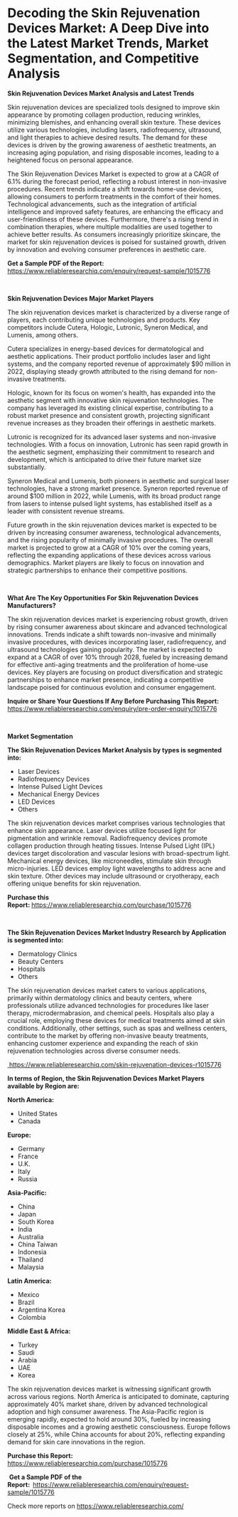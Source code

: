 <p><h1>Decoding the Skin Rejuvenation Devices Market: A Deep Dive into the Latest Market Trends, Market Segmentation, and Competitive Analysis</h1></p><p><strong>Skin Rejuvenation Devices Market Analysis and Latest Trends</strong></p>
<p><p>Skin rejuvenation devices are specialized tools designed to improve skin appearance by promoting collagen production, reducing wrinkles, minimizing blemishes, and enhancing overall skin texture. These devices utilize various technologies, including lasers, radiofrequency, ultrasound, and light therapies to achieve desired results. The demand for these devices is driven by the growing awareness of aesthetic treatments, an increasing aging population, and rising disposable incomes, leading to a heightened focus on personal appearance.</p><p>The Skin Rejuvenation Devices Market is expected to grow at a CAGR of 6.1% during the forecast period, reflecting a robust interest in non-invasive procedures. Recent trends indicate a shift towards home-use devices, allowing consumers to perform treatments in the comfort of their homes. Technological advancements, such as the integration of artificial intelligence and improved safety features, are enhancing the efficacy and user-friendliness of these devices. Furthermore, there's a rising trend in combination therapies, where multiple modalities are used together to achieve better results. As consumers increasingly prioritize skincare, the market for skin rejuvenation devices is poised for sustained growth, driven by innovation and evolving consumer preferences in aesthetic care.</p></p>
<p><strong>Get a Sample PDF of the Report:&nbsp;</strong> <a href="https://www.reliableresearchiq.com/enquiry/request-sample/1015776?utm_campaign=2811&utm_medium=2&utm_source=Github&utm_content=ia&utm_term=04032025&utm_id=skin-rejuvenation-devices">https://www.reliableresearchiq.com/enquiry/request-sample/1015776</a></p>
<p>&nbsp;</p>
<p><strong>Skin Rejuvenation Devices Major Market Players</strong></p>
<p><p>The skin rejuvenation devices market is characterized by a diverse range of players, each contributing unique technologies and products. Key competitors include Cutera, Hologic, Lutronic, Syneron Medical, and Lumenis, among others. </p><p>Cutera specializes in energy-based devices for dermatological and aesthetic applications. Their product portfolio includes laser and light systems, and the company reported revenue of approximately $90 million in 2022, displaying steady growth attributed to the rising demand for non-invasive treatments.</p><p>Hologic, known for its focus on women's health, has expanded into the aesthetic segment with innovative skin rejuvenation technologies. The company has leveraged its existing clinical expertise, contributing to a robust market presence and consistent growth, projecting significant revenue increases as they broaden their offerings in aesthetic markets.</p><p>Lutronic is recognized for its advanced laser systems and non-invasive technologies. With a focus on innovation, Lutronic has seen rapid growth in the aesthetic segment, emphasizing their commitment to research and development, which is anticipated to drive their future market size substantially.</p><p>Syneron Medical and Lumenis, both pioneers in aesthetic and surgical laser technologies, have a strong market presence. Syneron reported revenue of around $100 million in 2022, while Lumenis, with its broad product range from lasers to intense pulsed light systems, has established itself as a leader with consistent revenue streams.</p><p>Future growth in the skin rejuvenation devices market is expected to be driven by increasing consumer awareness, technological advancements, and the rising popularity of minimally invasive procedures. The overall market is projected to grow at a CAGR of 10% over the coming years, reflecting the expanding applications of these devices across various demographics. Market players are likely to focus on innovation and strategic partnerships to enhance their competitive positions.</p></p>
<p>&nbsp;</p>
<p><strong>What Are The Key Opportunities For Skin Rejuvenation Devices Manufacturers?</strong></p>
<p><p>The skin rejuvenation devices market is experiencing robust growth, driven by rising consumer awareness about skincare and advanced technological innovations. Trends indicate a shift towards non-invasive and minimally invasive procedures, with devices incorporating laser, radiofrequency, and ultrasound technologies gaining popularity. The market is expected to expand at a CAGR of over 10% through 2028, fueled by increasing demand for effective anti-aging treatments and the proliferation of home-use devices. Key players are focusing on product diversification and strategic partnerships to enhance market presence, indicating a competitive landscape poised for continuous evolution and consumer engagement.</p></p>
<p><strong>Inquire or Share Your Questions If Any Before Purchasing This Report:</strong> <a href="https://www.reliableresearchiq.com/enquiry/pre-order-enquiry/1015776?utm_campaign=2811&utm_medium=2&utm_source=Github&utm_content=ia&utm_term=04032025&utm_id=skin-rejuvenation-devices">https://www.reliableresearchiq.com/enquiry/pre-order-enquiry/1015776</a></p>
<p>&nbsp;</p>
<p><strong>Market Segmentation</strong></p>
<p><strong>The Skin Rejuvenation Devices Market Analysis by types is segmented into:</strong></p>
<p><ul><li>Laser Devices</li><li>Radiofrequency Devices</li><li>Intense Pulsed Light Devices</li><li>Mechanical Energy Devices</li><li>LED Devices</li><li>Others</li></ul></p>
<p><p>The skin rejuvenation devices market comprises various technologies that enhance skin appearance. Laser devices utilize focused light for pigmentation and wrinkle removal. Radiofrequency devices promote collagen production through heating tissues. Intense Pulsed Light (IPL) devices target discoloration and vascular lesions with broad-spectrum light. Mechanical energy devices, like microneedles, stimulate skin through micro-injuries. LED devices employ light wavelengths to address acne and skin texture. Other devices may include ultrasound or cryotherapy, each offering unique benefits for skin rejuvenation.</p></p>
<p><strong>Purchase this Report:&nbsp;</strong><a href="https://www.reliableresearchiq.com/purchase/1015776?utm_campaign=2811&utm_medium=2&utm_source=Github&utm_content=ia&utm_term=04032025&utm_id=skin-rejuvenation-devices">https://www.reliableresearchiq.com/purchase/1015776</a></p>
<p>&nbsp;</p>
<p><strong>The Skin Rejuvenation Devices Market Industry Research by Application is segmented into:</strong></p>
<p><ul><li>Dermatology Clinics</li><li>Beauty Centers</li><li>Hospitals</li><li>Others</li></ul></p>
<p><p>The skin rejuvenation devices market caters to various applications, primarily within dermatology clinics and beauty centers, where professionals utilize advanced technologies for procedures like laser therapy, microdermabrasion, and chemical peels. Hospitals also play a crucial role, employing these devices for medical treatments aimed at skin conditions. Additionally, other settings, such as spas and wellness centers, contribute to the market by offering non-invasive beauty treatments, enhancing customer experience and expanding the reach of skin rejuvenation technologies across diverse consumer needs.</p></p>
<p><a href="https://www.reliableresearchiq.com/skin-rejuvenation-devices-r1015776?utm_campaign=2811&utm_medium=2&utm_source=Github&utm_content=ia&utm_term=04032025&utm_id=skin-rejuvenation-devices">&nbsp;https://www.reliableresearchiq.com/skin-rejuvenation-devices-r1015776</a></p>
<p><strong>In terms of Region, the Skin Rejuvenation Devices Market Players available by Region are:</strong></p>
<p>
    <p> <strong> North America: </strong>
        <ul>
            <li>United States</li>
            <li>Canada</li>
        </ul>
        </p> 
    <p> <strong> Europe: </strong>
        <ul>
            <li>Germany</li>
            <li>France</li>
            <li>U.K.</li>
            <li>Italy</li>
            <li>Russia</li>
        </ul>
        </p> 
    <p> <strong> Asia-Pacific: </strong>
        <ul>
            <li>China</li>
            <li>Japan</li>
            <li>South Korea</li>
            <li>India</li>
            <li>Australia</li>
            <li>China Taiwan</li>
            <li>Indonesia</li>
            <li>Thailand</li>
            <li>Malaysia</li>
        </ul>
        </p> 
    <p> <strong> Latin America: </strong>
        <ul>
            <li>Mexico</li>
            <li>Brazil</li>
            <li>Argentina Korea</li>
            <li>Colombia</li>
        </ul>
        </p> 
    <p> <strong> Middle East & Africa: </strong>
        <ul>
            <li>Turkey</li>
            <li>Saudi</li>
            <li>Arabia</li>
            <li>UAE</li>
            <li>Korea</li>
        </ul>
    </p>
    </p>
<p><p>The skin rejuvenation devices market is witnessing significant growth across various regions. North America is anticipated to dominate, capturing approximately 40% market share, driven by advanced technological adoption and high consumer awareness. The Asia-Pacific region is emerging rapidly, expected to hold around 30%, fueled by increasing disposable incomes and a growing aesthetic consciousness. Europe follows closely at 25%, while China accounts for about 20%, reflecting expanding demand for skin care innovations in the region.</p></p>
<p><strong>Purchase this Report: </strong><a href="https://www.reliableresearchiq.com/purchase/1015776?utm_campaign=2811&utm_medium=2&utm_source=Github&utm_content=ia&utm_term=04032025&utm_id=skin-rejuvenation-devices">https://www.reliableresearchiq.com/purchase/1015776</a></p>
<p>&nbsp;<strong>Get a Sample PDF of the Report:&nbsp;&nbsp;</strong><a href="https://www.reliableresearchiq.com/enquiry/request-sample/1015776?utm_campaign=2811&utm_medium=2&utm_source=Github&utm_content=ia&utm_term=04032025&utm_id=skin-rejuvenation-devices">https://www.reliableresearchiq.com/enquiry/request-sample/1015776</a></p>
<p><strong></strong></p>
<p>Check more reports on <a href="https://www.reliableresearchiq.com/?utm_campaign=2811&utm_medium=2&utm_source=Github&utm_content=ia&utm_term=04032025&utm_id=skin-rejuvenation-devices">https://www.reliableresearchiq.com/</a></p>
